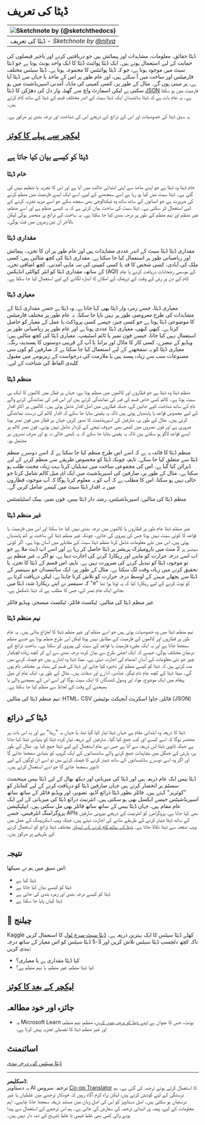 <!--
CO_OP_TRANSLATOR_METADATA:
{
  "original_hash": "12339119c0165da569a93ddba05f9339",
  "translation_date": "2025-09-06T06:48:52+00:00",
  "source_file": "1-Introduction/03-defining-data/README.md",
  "language_code": "ur"
}
-->
# ڈیٹا کی تعریف

|![ Sketchnote by [(@sketchthedocs)](https://sketchthedocs.dev) ](../../sketchnotes/03-DefiningData.png)|
|:---:|
|ڈیٹا کی تعریف - _Sketchnote by [@nitya](https://twitter.com/nitya)_ |

ڈیٹا حقائق، معلومات، مشاہدات اور پیمائش ہیں جو دریافتیں کرنے اور باخبر فیصلوں کی حمایت کے لیے استعمال ہوتے ہیں۔ ایک ڈیٹا پوائنٹ ڈیٹا کا ایک واحد یونٹ ہوتا ہے جو ڈیٹا سیٹ میں موجود ہوتا ہے، جو کہ ڈیٹا پوائنٹس کا مجموعہ ہوتا ہے۔ ڈیٹا سیٹس مختلف فارمیٹس اور ساخت میں آ سکتے ہیں، اور عام طور پر اس کے ماخذ یا جہاں سے ڈیٹا آیا ہے، پر مبنی ہوں گے۔ مثال کے طور پر، کسی کمپنی کی ماہانہ آمدنی اسپریڈشیٹ میں ہو سکتی ہے لیکن اسمارٹ واچ سے گھنٹہ وار دل کی دھڑکن کا ڈیٹا [JSON](https://stackoverflow.com/a/383699) فارمیٹ میں ہو سکتا ہے۔ یہ عام بات ہے کہ ڈیٹا سائنسدان ایک ڈیٹا سیٹ کے اندر مختلف قسم کے ڈیٹا کے ساتھ کام کرتے ہیں۔

یہ سبق ڈیٹا کی خصوصیات اور اس کے ذرائع کے ذریعے اس کی شناخت اور درجہ بندی پر مرکوز ہے۔

## [لیکچر سے پہلے کا کوئز](https://ff-quizzes.netlify.app/en/ds/quiz/4)

## ڈیٹا کو کیسے بیان کیا جاتا ہے

### خام ڈیٹا
خام ڈیٹا وہ ڈیٹا ہے جو اپنے ماخذ سے اپنی ابتدائی حالت میں آیا ہے اور اس کا تجزیہ یا تنظیم نہیں کی گئی ہے۔ ڈیٹا سیٹ میں کیا ہو رہا ہے اسے سمجھنے کے لیے، اسے ایک ایسے فارمیٹ میں منظم کرنے کی ضرورت ہے جو انسانوں کے ساتھ ساتھ وہ ٹیکنالوجی بھی سمجھ سکے جو اسے مزید تجزیہ کرنے کے لیے استعمال کر سکتی ہے۔ ڈیٹا سیٹ کی ساخت بیان کرتی ہے کہ یہ کیسے منظم ہے اور اسے منظم، غیر منظم اور نیم منظم کے طور پر درجہ بندی کیا جا سکتا ہے۔ یہ ساخت کے ذرائع پر منحصر ہوگی لیکن بالآخر ان تین زمروں میں فٹ ہوگی۔

### مقداری ڈیٹا
مقداری ڈیٹا ڈیٹا سیٹ کے اندر عددی مشاہدات ہیں اور عام طور پر ان کا تجزیہ، پیمائش اور ریاضیاتی طور پر استعمال کیا جا سکتا ہے۔ مقداری ڈیٹا کی کچھ مثالیں ہیں: کسی ملک کی آبادی، کسی شخص کا قد یا کسی کمپنی کی سہ ماہی آمدنی۔ کچھ اضافی تجزیہ کے ساتھ، مقداری ڈیٹا کو ایئر کوالٹی انڈیکس (AQI) کے موسمی رجحانات دریافت کرنے یا عام کام کے دن پر رش کے وقت کے ٹریفک کے امکان کا اندازہ لگانے کے لیے استعمال کیا جا سکتا ہے۔

### معیاری ڈیٹا
معیاری ڈیٹا، جسے زمرہ وار ڈیٹا بھی کہا جاتا ہے، وہ ڈیٹا ہے جسے مقداری ڈیٹا کے مشاہدات کی طرح معروضی طور پر نہیں ناپا جا سکتا۔ یہ عام طور پر مختلف فارمیٹس کا موضوعی ڈیٹا ہوتا ہے جو کسی چیز، جیسے کسی پروڈکٹ یا عمل کے معیار کو حاصل کرتا ہے۔ کبھی کبھی، معیاری ڈیٹا عددی ہوتا ہے اور عام طور پر ریاضیاتی طور پر استعمال نہیں کیا جاتا، جیسے فون نمبر یا ٹائم اسٹیمپ۔ معیاری ڈیٹا کی کچھ مثالیں ہیں: ویڈیو کے تبصرے، کسی کار کا ماڈل اور برانڈ یا آپ کے قریبی دوستوں کا پسندیدہ رنگ۔ معیاری ڈیٹا کو یہ سمجھنے کے لیے استعمال کیا جا سکتا ہے کہ صارفین کو کون سی مصنوعات سب سے زیادہ پسند ہیں یا ملازمت کی درخواست کے ریزیومے میں مقبول کلیدی الفاظ کی شناخت کے لیے۔

### منظم ڈیٹا
منظم ڈیٹا وہ ڈیٹا ہے جو قطاروں اور کالموں میں منظم ہوتا ہے، جہاں ہر قطار میں کالموں کا ایک ہی سیٹ ہوتا ہے۔ کالم کسی خاص قسم کی قدر کی نمائندگی کرتے ہیں اور اس قدر کی نمائندگی کرنے والے نام کے ساتھ شناخت کیے جائیں گے، جبکہ قطاروں میں اصل اقدار شامل ہوتی ہیں۔ کالموں پر اکثر اقدار کے لیے مخصوص قواعد یا پابندیاں ہوتی ہیں تاکہ یہ یقینی بنایا جا سکے کہ اقدار کالم کی درست نمائندگی کرتی ہیں۔ مثال کے طور پر، صارفین کی اسپریڈشیٹ کا تصور کریں جہاں ہر قطار میں فون نمبر ہونا ضروری ہے اور فون نمبروں میں کبھی بھی حروف تہجی کے کردار شامل نہیں ہوتے۔ فون نمبر کالم پر ایسے قواعد لاگو ہو سکتے ہیں تاکہ یہ یقینی بنایا جا سکے کہ یہ کبھی خالی نہ ہو اور صرف نمبروں پر مشتمل ہو۔

منظم ڈیٹا کا فائدہ یہ ہے کہ اسے اس طرح منظم کیا جا سکتا ہے کہ اسے دوسرے منظم ڈیٹا سے متعلق کیا جا سکے۔ تاہم، چونکہ ڈیٹا کو مخصوص طریقے سے منظم کرنے کے لیے ڈیزائن کیا گیا ہے، اس کی مجموعی ساخت میں تبدیلیاں کرنا بہت زیادہ محنت طلب ہو سکتا ہے۔ مثال کے طور پر، صارفین کی اسپریڈشیٹ میں ایک ای میل کالم شامل کرنا جو خالی نہیں ہو سکتا، اس کا مطلب ہے کہ آپ کو یہ معلوم کرنا ہوگا کہ آپ موجودہ قطاروں میں یہ اقدار ڈیٹا سیٹ میں کیسے شامل کریں گے۔

منظم ڈیٹا کی مثالیں: اسپریڈشیٹس، رشتہ دار ڈیٹا بیس، فون نمبر، بینک اسٹیٹمنٹس

### غیر منظم ڈیٹا
غیر منظم ڈیٹا عام طور پر قطاروں یا کالموں میں درجہ بندی نہیں کیا جا سکتا اور اس میں فارمیٹ یا قواعد کا کوئی سیٹ نہیں ہوتا جس کی پیروی کی جائے۔ چونکہ غیر منظم ڈیٹا کی ساخت پر کم پابندیاں ہوتی ہیں، اس میں نئے معلومات شامل کرنا منظم ڈیٹا سیٹ کے مقابلے میں آسان ہوتا ہے۔ اگر کوئی سینسر ہر 2 منٹ میں بارومیٹرک پریشر پر ڈیٹا حاصل کر رہا ہے اور اسے اپ ڈیٹ ملا ہے جو اب اسے درجہ حرارت کو ماپنے اور ریکارڈ کرنے کی اجازت دیتا ہے، تو اگر یہ غیر منظم ہے تو موجودہ ڈیٹا کو تبدیل کرنے کی ضرورت نہیں ہے۔ تاہم، اس قسم کے ڈیٹا کا تجزیہ یا تحقیق کرنے میں زیادہ وقت لگ سکتا ہے۔ مثال کے طور پر، ایک سائنسدان جو سینسر کے ڈیٹا سے پچھلے مہینے کے اوسط درجہ حرارت کو تلاش کرنا چاہتا ہے، لیکن دریافت کرتا ہے کہ سینسر نے اپنے ریکارڈ شدہ ڈیٹا میں "e" کو نوٹ کرنے کے لیے ریکارڈ کیا کہ یہ ٹوٹا ہوا تھا بجائے ایک عام نمبر کے، جس کا مطلب ہے کہ ڈیٹا نامکمل ہے۔

غیر منظم ڈیٹا کی مثالیں: ٹیکسٹ فائلز، ٹیکسٹ میسجز، ویڈیو فائلز

### نیم منظم ڈیٹا
نیم منظم ڈیٹا میں وہ خصوصیات ہوتی ہیں جو اسے منظم اور غیر منظم ڈیٹا کا امتزاج بناتی ہیں۔ یہ عام طور پر قطاروں اور کالموں کے فارمیٹ کے مطابق نہیں ہوتا لیکن اس طرح منظم ہوتا ہے جسے منظم سمجھا جاتا ہے اور یہ ایک مقررہ فارمیٹ یا قواعد کے سیٹ کی پیروی کر سکتا ہے۔ ساخت ذرائع کے درمیان مختلف ہوگی، جیسے کہ ایک اچھی طرح سے بیان کردہ درجہ بندی سے لے کر کچھ زیادہ لچکدار چیز جو نئی معلومات کے آسان انضمام کی اجازت دیتی ہے۔ میٹا ڈیٹا وہ اشارے ہیں جو فیصلہ کرنے میں مدد کرتے ہیں کہ ڈیٹا کو کیسے منظم اور ذخیرہ کیا جائے اور ڈیٹا کی قسم کی بنیاد پر مختلف نام ہوں گے۔ میٹا ڈیٹا کے کچھ عام نام ٹیگز، عناصر، ادارے اور صفات ہیں۔ مثال کے طور پر، ایک عام ای میل پیغام میں ایک موضوع، مواد اور وصول کنندگان کا ایک سیٹ ہوگا اور اسے اس کے بھیجنے والے یا بھیجنے کے وقت کے لحاظ سے منظم کیا جا سکتا ہے۔

نیم منظم ڈیٹا کی مثالیں: HTML، CSV فائلز، جاوا اسکرپٹ آبجیکٹ نوٹیشن (JSON)

## ڈیٹا کے ذرائع

ڈیٹا کا ذریعہ وہ ابتدائی مقام ہے جہاں ڈیٹا تیار کیا گیا تھا، یا جہاں یہ "رہتا" ہے اور یہ اس بات پر منحصر ہوگا کہ اسے کیسے اور کب جمع کیا گیا۔ صارفین کے ذریعہ تیار کردہ ڈیٹا کو بنیادی ڈیٹا کہا جاتا ہے جبکہ ثانوی ڈیٹا اس ذریعہ سے آتا ہے جس نے عام استعمال کے لیے ڈیٹا جمع کیا ہو۔ مثال کے طور پر، بارش کے جنگل میں مشاہدات جمع کرنے والے سائنسدانوں کے ایک گروپ کو بنیادی سمجھا جائے گا اور اگر وہ اسے دوسرے سائنسدانوں کے ساتھ شیئر کرنے کا فیصلہ کرتے ہیں تو اسے ان لوگوں کے لیے ثانوی سمجھا جائے گا جو اسے استعمال کرتے ہیں۔

ڈیٹا بیس ایک عام ذریعہ ہیں اور ڈیٹا کی میزبانی اور دیکھ بھال کے لیے ڈیٹا بیس مینجمنٹ سسٹم پر انحصار کرتے ہیں جہاں صارفین ڈیٹا کو دریافت کرنے کے لیے کمانڈز کو "کوئریز" کہتے ہیں۔ فائلز بطور ڈیٹا ذرائع آڈیو، تصویر، اور ویڈیو فائلز کے ساتھ ساتھ اسپریڈشیٹس جیسے ایکسل بھی ہو سکتی ہیں۔ انٹرنیٹ ذرائع ڈیٹا کی میزبانی کے لیے ایک عام مقام ہیں، جہاں ڈیٹا بیس کے ساتھ ساتھ فائلز بھی مل سکتی ہیں۔ ایپلیکیشن پروگرامنگ انٹرفیس، جسے APIs بھی کہا جاتا ہے، پروگرامرز کو انٹرنیٹ کے ذریعے بیرونی صارفین کے ساتھ ڈیٹا شیئر کرنے کے طریقے بنانے کی اجازت دیتے ہیں، جبکہ ویب اسکریپنگ کے عمل میں ویب صفحہ سے ڈیٹا نکالا جاتا ہے۔ [ڈیٹا کے ساتھ کام کرنے کے اسباق](../../../../../../../../../2-Working-With-Data) مختلف ڈیٹا ذرائع کو استعمال کرنے کے طریقے پر مرکوز ہیں۔

## نتیجہ

اس سبق میں ہم نے سیکھا:

- ڈیٹا کیا ہے
- ڈیٹا کو کیسے بیان کیا جاتا ہے
- ڈیٹا کو کیسے درجہ بندی اور زمرہ بندی کی جاتی ہے
- ڈیٹا کہاں پایا جا سکتا ہے

## 🚀 چیلنج

Kaggle کھلے ڈیٹا سیٹس کا ایک بہترین ذریعہ ہے۔ [ڈیٹا سیٹ سرچ ٹول](https://www.kaggle.com/datasets) کا استعمال کریں تاکہ کچھ دلچسپ ڈیٹا سیٹس تلاش کریں اور 3-5 ڈیٹا سیٹس کو اس معیار کے ساتھ درجہ بندی کریں:

- کیا ڈیٹا مقداری ہے یا معیاری؟
- کیا ڈیٹا منظم، غیر منظم، یا نیم منظم ہے؟

## [لیکچر کے بعد کا کوئز](https://ff-quizzes.netlify.app/en/ds/quiz/5)

## جائزہ اور خود مطالعہ

- یہ Microsoft Learn یونٹ، جس کا عنوان ہے [اپنے ڈیٹا کو درجہ بندی کریں](https://docs.microsoft.com/en-us/learn/modules/choose-storage-approach-in-azure/2-classify-data)، منظم، نیم منظم، اور غیر منظم ڈیٹا کا تفصیلی تجزیہ پیش کرتا ہے۔

## اسائنمنٹ

[ڈیٹا سیٹس کی درجہ بندی](assignment.md)

---

**ڈسکلیمر**:  
یہ دستاویز AI ترجمہ سروس [Co-op Translator](https://github.com/Azure/co-op-translator) کا استعمال کرتے ہوئے ترجمہ کی گئی ہے۔ ہم درستگی کے لیے کوشش کرتے ہیں، لیکن براہ کرم آگاہ رہیں کہ خودکار ترجمے میں غلطیاں یا غیر درستیاں ہو سکتی ہیں۔ اصل دستاویز کو اس کی اصل زبان میں مستند ذریعہ سمجھا جانا چاہیے۔ اہم معلومات کے لیے، پیشہ ور انسانی ترجمہ کی سفارش کی جاتی ہے۔ ہم اس ترجمے کے استعمال سے پیدا ہونے والی کسی بھی غلط فہمی یا غلط تشریح کے ذمہ دار نہیں ہیں۔